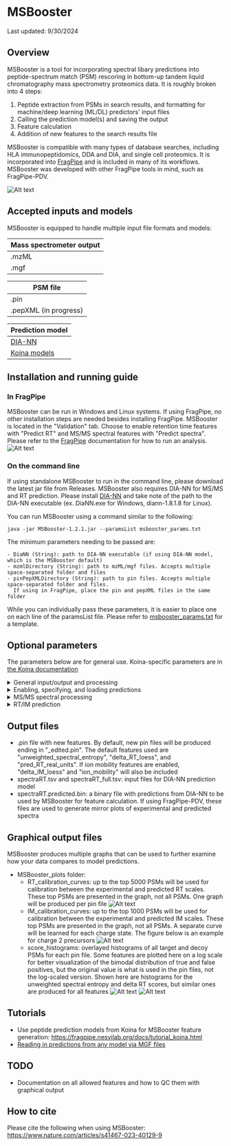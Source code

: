 # MSBooster
Last updated: 9/30/2024

## Overview
MSBooster is a tool for incorporating spectral libary predictions into peptide-spectrum match (PSM) 
rescoring in bottom-up tandem liquid chromatography mass spectrometry proteomics data. It is roughly
broken into 4 steps:
1. Peptide extraction from PSMs in search results, and formatting for machine/deep learning (ML/DL) 
predictors' input files
2. Calling the prediction model(s) and saving the output
3. Feature calculation
4. Addition of new features to the search results file

MSBooster is compatible with many types of database searches, including HLA immunopeptidomics, DDA and
DIA, and single cell proteomics. It is incorporated into [FragPipe](https://fragpipe.nesvilab.org/) 
and is included in many of its workflows. MSBooster was developed with other FragPipe tools in mind, 
such as FragPipe-PDV.

![Alt text](README_imgs/manuscript1_workflow.png)

## Accepted inputs and models
MSBooster is equipped to handle multiple input file formats and models:

| Mass spectrometer output |
| --- |
| .mzML |
| .mgf |

| PSM file |
| --- |
| .pin |
| .pepXML (in progress) |

| Prediction model                             |
|----------------------------------------------|
| [DIA-NN](https://github.com/vdemichev/DiaNN) |
| [Koina models](Koina.md)                     |

## Installation and running guide
### In FragPipe
MSBooster can be run in Windows and Linux systems. If using FragPipe, no other installation steps are
needed besides installing FragPipe. MSBooster is located in the "Validation" tab. Choose to enable 
retention time features with "Predict RT" and MS/MS spectral features with "Predict spectra". Please refer to the 
[FragPipe](https://fragpipe.nesvilab.org/) documentation for how to run an analysis.
![Alt text](README_imgs/fragpipe_koina_interface.png)

### On the command line
If using standalone MSBooster to run in the command line, please download the latest jar file from 
Releases. MSBooster also requires DIA-NN for MS/MS and RT prediction. Please install 
[DIA-NN](https://github.com/vdemichev/DiaNN) and take note of the path to the DIA-NN executable 
(ex. DiaNN.exe for Windows, diann-1.8.1.8 for Linux).

You can run MSBooster using a command similar to the following: 

    java -jar MSBooster-1.2.1.jar --paramsList msbooster_params.txt
    
The minimum parameters needing to be passed are:

    - DiaNN (String): path to DIA-NN executable (if using DIA-NN model, which is the MSBooster default)
    - mzmlDirectory (String): path to mzML/mgf files. Accepts multiple space-separated folder and files
    - pinPepXMLDirectory (String): path to pin files. Accepts multiple space-separated folder and files.
      If using in FragPipe, place the pin and pepXML files in the same folder

While you can individually pass these parameters, it is easier to place one 
on each line of the paramsList file. Please refer to [msbooster_params.txt](msbooster_params.txt)
for a template.


## Optional parameters
The parameters below are for general use. Koina-specific parameters are in [the Koina documentation](Koina.md#command-line)
<details>
<summary>General input/output and processing</summary>
<ul>
  <li><code>paramsList (String)</code>: location to text file containing parameters for this run
  <li><code>fragger (String)</code>: file path of fragger.params file from the MSFragger run. MSBooster will read in multiple parameters
and adjust internal parameters based on them, such as fragment mass error tolerance and mass offsets
  <li><code>outputDirectory (String)</code>: where to output the new files
  <li><code>editedPin (String)</code>: MSBooster will name the new file based on the ones provided. For example, A.pin will have a counterpart 
called A_edited.pin. To change from the default of "edited", provide a new string here
  <li><code>renamePin (int)</code>: whether to generate a new pin file or rewrite the old one. Default here is 1, which will not overwrite. 
Setting this to 0 will overwrite the old pin file
  <li><code>deletePreds (boolean)</code>: whether to delete the files storing model predictions after finishing a succesful run. By default, set
to false. Set to true if you wish to delete these
  <li><code>loadingPercent (int)</code>: how often to report progress on tasks using a progress reporter. By default, set to 10, meaning an 
update will be printed every 10%. 
  <li><code>numThreads (int)</code>: number of threads to use. By default set to 0, which uses all available threads minus 1
  <li><code>splitPredInputFile (int)</code>: only used when DIA-NN predictions fail due to an out of memory error (137). By default, set
to 1, but you can increase this to specify how many smaller files the DIA-NN input file should be broken up into. Each
file will then be predicted sequentially, easy the memory burden
  <li><code>plotExtension (String)</code>: what file format plots should be in. png by default, and pdf is also allowed
  <li><code>features (String)</code>: list of features to be calculated. Case-sensitive, comm-separated without spaces in between.
Default is "predRTrealUnits,unweightedSpectralEntropy,deltaRTLOESS"
</ul>
</details>

<details>
<summary>Enabling, specifying, and loading predictions</summary>
<ul>
  <li><code>spectraPredFile (String)</code>: if you are reusing old spectral predictions (e.g. from DIA-NN or Koina), you can specify the file
location here
  <li><code>RTPredFile (String)</code>: same as spectraPredFile, but for RT predictions
  <li><code>IMPredFile (String)</code>: same as spectraPredFile, but for IM predictions
  <li><code>spectraModel (String)</code>: which spectral prediction model to use
  <li><code>rtModel (String)</code>: same as spectraModel, but for RT
  <li><code>imModel (String)</code>: same as spectraModel, but for IM
  <li><code>useSpectra (boolean)</code>: whether to use spectral prediction-based features. Set to true by default
  <li><code>useRT (boolean)</code>: whether to use RT prediction-based features. Set to true by default
  <li><code>useIM (boolean)</code>: whether to use IM prediction-based features. Set to false by default
</ul>
</details>

<details>
<summary>MS/MS spectral processing</summary>
<ul>
  <li><code>ppmTolerance (float)</code>: fragment error ppm tolerance (default 20ppm)
  <li><code>matchWithDaltons (boolean)</code>: whether to match predicted and observed fragments in Daltons (default false)
  <li><code>DaTolerance (float)</code>: how many daltons around the predicted peak to look for experimental peak (default 0.05)
  <li><code>useTopFragments (boolean)</code>: whether to filter spectral prediction to the N highest intensity peaks (default true)
  <li><code>topFragments (int)</code>: up to how many predicted fragments should be used for feature calculation (default 20). Only 
applied if useTopFragments is true
  <li><code>useBasePeak (boolean)</code>: whether a lower limit should be applied to MS2 predictions to only use fragments with higher
intensity (default true)
  <li><code>percentBasePeak (float)</code>: percent at which fragment with intensity of some percent of base peak intensity is included
in similarity calculation. Only applied if useBasePeak is true (default 1)
</ul>
</details>

<details>
<summary>RT/IM prediction</summary>
<ul>
  <li><code>loessEscoreCutoff (float)</code>: expectation value cutoff used for first pass at collecting PSMs for RT/IM calibration.
Default is 10^-3.5, or approximately 0.000316
  <li><code>rtLoessRegressionSize (int)</code>: maximum number of PSMs used for RT LOESS calibration (default 5000)
  <li><code>imLoessRegressionSize (int)</code>: same as rtLoessRegressionSize but for IM (default 1000)
  <li><code>minLoessRegressionSize (int)</code>: minimum number of PSMs needed to attempt LOESS RT/IM calibration (default 100). If fewer than
this number of PSMs are available, linear regression is used instead
  <li><code>minLinearRegressionSize (int)</code>: minimum number of PSMs needed to attempt linear regression RT/IM calibration (default 10).
If fewer than this number of PSMs are available, no calibration is attempted
  <li><code>loessBandwidth (String)</code>: list of bandwidths to try for RT/IM LOESS calibration (default 0.01,0.05,0.1,0.2). This must
be comma-separated with no spaces in between
  <li><code>regressionSplits (int)</code>: number of cross validations used for RT/IM LOESS calibration (default 5)
  <li><code>massesForLoessCalibration (String)</code>: masses for mass shifts that should be fit to their own calibration curves. List
is comma-separated with no spaces in between. The masses should be written to the same number of digits as in the PIN file
  <li><code>loessScatterOpacity (float)</code>: opacity of scatter plots in LOESS calibration figures, from 0 to 1 (default 0.35)
</ul>
</details>

## Output files
 - .pin file with new features. By default, new pin files will be produced ending in "_edited.pin". The
 default features used are "unweighted_spectral_entropy", "delta_RT_loess", and "pred_RT_real_units". If ion mobility
 features are enabled, "delta_IM_loess" and "ion_mobility" will also be included
 - spectraRT.tsv and spectraRT_full.tsv: input files for DIA-NN prediction model
 - spectraRT.predicted.bin: a binary file with predictions from DIA-NN to be used by MSBooster for 
feature calculation. If using FragPipe-PDV, these files are used to generate mirror plots of experimental
and predicted spectra

## Graphical output files
MSBooster produces multiple graphs that can be used to further examine how your data compares to model
predictions.
 - MSBooster_plots folder:
    - RT_calibration_curves: up to the top 5000 PSMs will be used for calibration between the 
    experimental and predicted RT scales. These top PSMs are presented in the graph, not all PSMs. 
    One graph will be produced per pin file
    ![Alt text](README_imgs/rt_calibration.png?raw=true)
    - IM_calibration_curves: up to the top 1000 PSMs will be used for calibration between the
      experimental and predicted IM scales. These top PSMs are presented in the graph, not all PSMs. A separate curve
      will be learned for each charge state. The figure below is an example for charge 2 precursors
    ![Alt text](README_imgs/im_calibration_charge2.png?raw=true)
    - score_histograms: overlayed histograms of all target and decoy PSMs for each pin file. Some 
    features are plotted here on a log scale for better visualization of the bimodal distribution of
    true and false positives, but the original value is what is used in the pin files, not the log-scaled
    version. Shown here are histograms for the unweighted spectral entropy and delta RT scores, but similar ones are
    produced for all features
    ![Alt text](README_imgs/entropy_hist.png?raw=true)
    ![Alt text](README_imgs/delta_RT_loess_hist.png?raw=true)

## Tutorials
- Use peptide prediction models from Koina for MSBooster feature generation: https://fragpipe.nesvilab.org/docs/tutorial_koina.html
- [Reading in predictions from any model via MGF files](ReadMgfPredictions.md) 

## TODO
- Documentation on all allowed features and how to QC them with graphical output
    
## How to cite
Please cite the following when using MSBooster: https://www.nature.com/articles/s41467-023-40129-9 